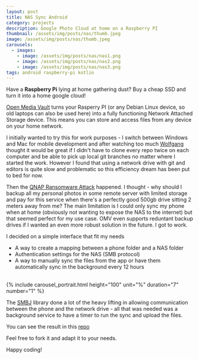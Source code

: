 ```yaml
---
layout: post
title: NAS Sync Android
category: projects
description: Google Photo Cloud at home on a Raspberry PI
thumbnail: /assets/img/posts/nas/thumb.jpeg
image: /assets/img/posts/nas/thumb.jpeg
carousels:
  - images: 
    - image: /assets/img/posts/nas/nas1.png
    - image: /assets/img/posts/nas/nas2.png
    - image: /assets/img/posts/nas/nas3.png
tags: android raspberry-pi kotlin
---
```


Have a <b>Raspberry Pi</b> lying at home gathering dust?
Buy a cheap SSD and turn it into a home google cloud!

[Open Media Vault](https://www.openmediavault.org/)
turns your Rasperry PI (or any Debian Linux device, so old laptops
can also be used here) into a fully functioning 
Network Attached Storage device.
This means you can store and access files from any device
on your home network.

I initially wanted to try this for work purposes - 
I switch between Windows and Mac for mobile development
and after watching too much 
[Wolfgang](https://www.youtube.com/@WolfgangsChannel)
thought it would be great if I didn't have to clone
every repo twice on each computer and be able to pick up
local git branches no matter where I started the work.
However I found that using a network drive with git and editors
is quite slow and problematic so this efficiency dream
has been put to bed for now.

Then the 
[QNAP Ransomware Attack](https://www.reddit.com/r/lexfridman/comments/sdtsjn/lex_fridman_on_instagram_i_just_got_hacked/)
happened.
I thought - why should I backup all my personal photos in some remote server
with limited storage and pay for this service when there's a perfectly good
500gb drive sitting 2 meters away from me?
The main limitation is I could only sync my phone when at home
(obviously not wanting to expose the NAS to the internet)
but that seemed perfect for my use case.
OMV even supports reduntant backup drives if I wanted an
even more robust solution in the future.
I got to work.

I decided on a simple interface that fit my needs
- A way to create a mapping between a phone folder and a NAS folder
- Authentication settings for the NAS (SMB protocol)
- A way to manually sync the files from the app or have them automatically 
sync in the background every 12 hours

<br>
{% include carousel_portrait.html height="100" unit="%" duration="7" number="1" %}
<br>

The [SMBJ](https://github.com/hierynomus/smbj)
library done a lot of the heavy lifting
in allowing communication between the phone and
the network drive - all that was needed was a background
service to have a timer to run the sync and upload the files.

You can see the result in this [repo](https://github.com/thejester129/nas-sync-android)

Feel free to fork it and adapt it to your needs.

Happy coding!



